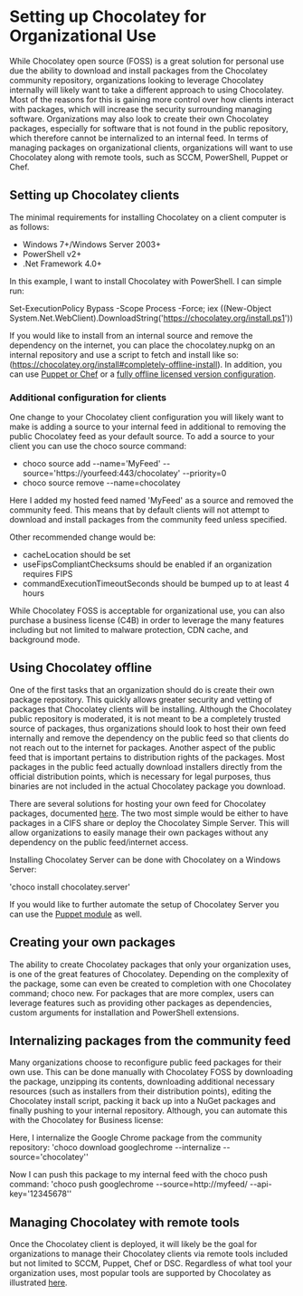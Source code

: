 # Setting up Chocolatey for Organizational Use

While Chocolatey open source (FOSS) is a great solution for personal use due the ability to download and install packages from the Chocolatey community repository, organizations looking to leverage Chocolatey internally will likely want to take a different approach to using Chocolatey. Most of the reasons for this is gaining more control over how clients interact with packages, which will increase the security surrounding managing software. Organizations may also look to create their own Chocolatey packages, especially for software that is not found in the public repository, which therefore cannot be internalized to an internal feed. In terms of managing packages on organizational clients, organizations will want to use Chocolatey along with remote tools, such as SCCM, PowerShell, Puppet or Chef.

## Setting up Chocolatey clients

The minimal requirements for installing Chocolatey on a client computer is as follows:
* Windows 7+/Windows Server 2003+
* PowerShell v2+
* .Net Framework 4.0+

In this example, I want to install Chocolatey with PowerShell. I can simple run:

Set-ExecutionPolicy Bypass -Scope Process -Force; iex ((New-Object System.Net.WebClient).DownloadString('https://chocolatey.org/install.ps1'))

If you would like to install from an internal source and remove the dependency on the internet, you can place the chocolatey.nupkg on an internal repository and use a script to fetch and install like so: (https://chocolatey.org/install#completely-offline-install). In addition, you can use [Puppet or Chef](https://chocolatey.org/install#install-with-puppet) or a [fully offline licensed version configuration](https://chocolatey.org/docs/installation-licensed#set-up-licensed-edition-with-puppet).

### Additional configuration for clients

One change to your Chocolatey client configuration you will likely want to make is adding a source to your internal feed in additional to removing the public Chocolatey feed as your default source. To add a source to your client you can use the choco source command:

* choco source add --name='MyFeed' --source='https://yourfeed:443/chocolatey' --priority=0<br>
* choco source remove --name=chocolatey

Here I added my hosted feed named 'MyFeed' as a source and removed the community feed. This means that by default clients will not attempt to download and install packages from the community feed unless specified.

Other recommended change would be:

* cacheLocation should be set
* useFipsCompliantChecksums should be enabled if an organization requires FIPS
* commandExecutionTimeoutSeconds should be bumped up to at least 4 hours

While Chocolatey FOSS is acceptable for organizational use, you can also purchase a business license (C4B) in order to leverage the many features including but not limited to malware protection, CDN cache, and background mode.

## Using Chocolatey offline

One of the first tasks that an organization should do is create their own package repository. This quickly allows greater security and vetting of packages that Chocolatey clients will be installing. Although the Chocolatey public repository is moderated, it is not meant to be a completely trusted source of packages, thus organizations should look to host their own feed internally and remove the dependency on the public feed so that clients do not reach out to the internet for packages. Another aspect of the public feed that is important pertains to distribution rights of the packages. Most packages in the public feed actually download installers directly from the official distribution points, which is necessary for legal purposes, thus binaries are not included in the actual Chocolatey package you download. 

There are several solutions for hosting your own feed for Chocolatey packages, documented [here](https://chocolatey.org/docs/how-to-host-feed). The two most simple would be either to have packages in a CIFS share or deploy the Chocolatey Simple Server. This will allow organizations to easily manage their own packages without any dependency on the public feed/internet access.

Installing Chocolatey Server can be done with Chocolatey on a Windows Server:

'choco install chocolatey.server'

If you would like to further automate the setup of Chocolatey Server you can use the [Puppet module](https://github.com/chocolatey/puppet-chocolatey_server) as well.

## Creating your own packages 

The ability to create Chocolatey packages that only your organization uses, is one of the great features of Chocolatey. Depending on the complexity of the package, some can even be created to completion with one Chocolatey command; choco new. For packages that are more complex, users can leverage features such as providing other packages as dependencies, custom arguments for installation and PowerShell extensions.

## Internalizing packages from the community feed

Many organizations choose to reconfigure public feed packages for their own use. This can be done manually with Chocolatey FOSS by downloading the package, unzipping its contents, downloading additional necessary resources (such as installers from their distribution points), editing the Chocolatey install script, packing it back up into a NuGet packages and finally pushing to your internal repository. Although, you can automate this with the Chocolatey for Business license:

Here, I internalize the Google Chrome package from the community repository:
'choco download googlechrome --internalize --source='chocolatey''

Now I can push this package to my internal feed with the choco push command:
'choco push googlechrome --source=http://myfeed/ --api-key='12345678''

## Managing Chocolatey with remote tools

Once the Chocolatey client is deployed, it will likely be the goal for organizations to manage their Chocolatey clients via remote tools included but not limited to SCCM, Puppet, Chef or DSC. Regardless of what tool your organization uses, most popular tools are supported by Chocolatey as illustrated [here](https://chocolatey.org/docs/features-infrastructure-automation). 

